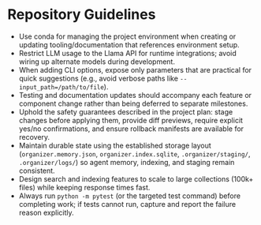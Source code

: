 # Repository Guidelines

- Use conda for managing the project environment when creating or updating tooling/documentation that references environment setup.
- Restrict LLM usage to the Llama API for runtime integrations; avoid wiring up alternate models during development.
- When adding CLI options, expose only parameters that are practical for quick suggestions (e.g., avoid verbose paths like `--input_path=/path/to/file`).
- Testing and documentation updates should accompany each feature or component change rather than being deferred to separate milestones.
- Uphold the safety guarantees described in the project plan: stage changes before applying them, provide diff previews, require explicit yes/no confirmations, and ensure rollback manifests are available for recovery.
- Maintain durable state using the established storage layout (`organizer.memory.json`, `organizer.index.sqlite`, `.organizer/staging/`, `.organizer/logs/`) so agent memory, indexing, and staging remain consistent.
- Design search and indexing features to scale to large collections (100k+ files) while keeping response times fast.
- Always run `python -m pytest` (or the targeted test command) before completing work; if tests cannot run, capture and report the failure reason explicitly.
